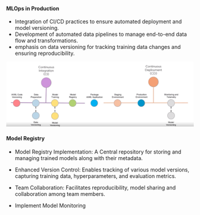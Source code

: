 #### MLOps in Production 

- Integration of CI/CD practices to ensure automated deployment and model versioning. 
- Development of automated data pipelines to manage end-to-end data flow and transformations. 
- emphasis on data versioning for tracking training data changes and ensuring reproducibility. 

![alt text](cicd-mlops.png)


#### Model Registry 

- Model Registry Implementation: A Central repository for storing and managing trained models along with their metadata. 
- Enhanced Version Control: Enables tracking of various model versions, capturing training data, hyperparameters, and evaluation metrics. 
- Team Collaboration: Facilitates reproducibility, model sharing and collaboration among team members. 

- Implement Model Monitoring 